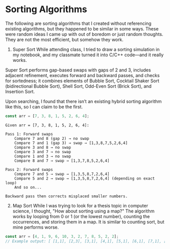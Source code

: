 # Sorting Algorithms
The following are sorting algorithms that I created without referencing existing algorithms, but they happened to be similar in some ways. These were random ideas I came up with out of boredom or just random thoughts. They are not the most efficient, but somehow they work.

1. Super Sort
While attending class, I tried to draw a sorting simulation in my notebook, and my classmate turned it into C/C++ code—and it really works.

Super Sort performs gap-based swaps with gaps of 2 and 3, includes adjacent refinement, executes forward and backward passes, and checks for sortedness; it combines elements of Bubble Sort, Cocktail Shaker Sort (bidirectional Bubble Sort), Shell Sort, Odd-Even Sort (Brick Sort), and Insertion Sort.

Upon searching, I found that there isn’t an existing hybrid sorting algorithm like this, so I can claim to be the first.

```js
const arr = [7, 3, 8, 1, 5, 2, 6, 4];
```

```
Given arr = [7, 3, 8, 1, 5, 2, 6, 4]:

Pass 1: Forward swaps
    Compare 7 and 8 (gap 2) → no swap
    Compare 7 and 1 (gap 3) → swap → [1,3,8,7,5,2,6,4]
    Compare 3 and 8 → no swap
    Compare 3 and 7 → no swap
    Compare 1 and 3 → no swap
    Compare 8 and 7 → swap → [1,3,7,8,5,2,6,4]

Pass 2: Forward swaps
    Compare 7 and 5 → swap → [1,3,5,8,7,2,6,4]
    Compare 5 and 2 → swap → [1,3,5,8,7,2,6,4] (depending on exact loop)
    And so on...

Backward pass then corrects misplaced smaller numbers.
```

2. Map Sort
While I was trying to look for a thesis topic in computer science, I thought, "How about sorting using a map?" The algorithm works by looping from 0 or 1 (or the lowest number), counting the occurrences, and storing them in a map. It is similar to counting sort, but mine performs worse.

```js
const arr = [4, 1, 9, 6, 10, 3, 2, 7, 8, 5, 2, 2];
// Example output: [ [1,1], [2,3], [3,1], [4,1], [5,1], [6,1], [7,1], [8,1], [9,1], [10,1] ]
```